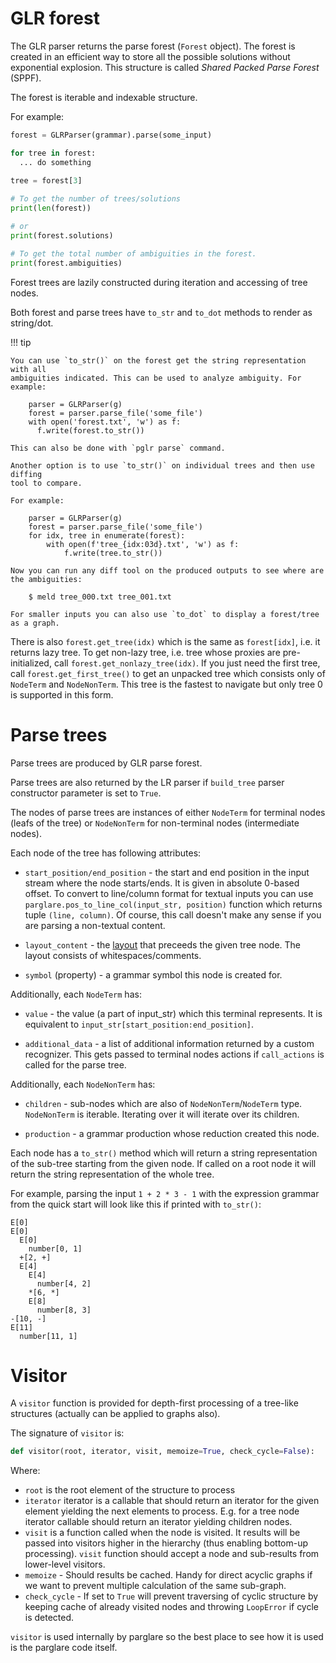 # GLR forest

The GLR parser returns the parse forest (`Forest` object). The forest is created
in an efficient way to store all the possible solutions without exponential
explosion. This structure is called *Shared Packed Parse Forest* (SPPF).

The forest is iterable and indexable structure.

For example:

```python
forest = GLRParser(grammar).parse(some_input)

for tree in forest:
  ... do something
  
tree = forest[3]

# To get the number of trees/solutions
print(len(forest))

# or
print(forest.solutions)

# To get the total number of ambiguities in the forest.
print(forest.ambiguities)

```

Forest trees are lazily constructed during iteration and accessing of tree
nodes.

Both forest and parse trees have `to_str` and `to_dot` methods to render as
string/dot.


!!! tip

    You can use `to_str()` on the forest get the string representation with all
    ambiguities indicated. This can be used to analyze ambiguity. For example:

        parser = GLRParser(g)
        forest = parser.parse_file('some_file')
        with open('forest.txt', 'w') as f:
          f.write(forest.to_str())

    This can also be done with `pglr parse` command.

    Another option is to use `to_str()` on individual trees and then use diffing
    tool to compare.
    
    For example:
    
        parser = GLRParser(g)
        forest = parser.parse_file('some_file')
        for idx, tree in enumerate(forest):
            with open(f'tree_{idx:03d}.txt', 'w') as f:
                f.write(tree.to_str())
    
    Now you can run any diff tool on the produced outputs to see where are the ambiguities:
    
        $ meld tree_000.txt tree_001.txt
        
    For smaller inputs you can also use `to_dot` to display a forest/tree as a graph.

There is also `forest.get_tree(idx)` which is the same as `forest[idx]`, i.e. it
returns lazy tree. To get non-lazy tree, i.e. tree whose proxies are
pre-initialized, call `forest.get_nonlazy_tree(idx)`. If you just need the first
tree, call `forest.get_first_tree()` to get an unpacked tree which consists only
of `NodeTerm` and `NodeNonTerm`. This tree is the fastest to navigate but only
tree 0 is supported in this form.

# Parse trees

Parse trees are produced by GLR parse forest.

Parse trees are also returned by the LR parser if `build_tree` parser
constructor parameter is set to `True`.

The nodes of parse trees are instances of either `NodeTerm` for terminal nodes
(leafs of the tree) or `NodeNonTerm` for non-terminal nodes (intermediate
nodes).


Each node of the tree has following attributes:

- `start_position/end_position` - the start and end position in the input stream
  where the node starts/ends. It is given in absolute 0-based offset. To convert
  to line/column format for textual inputs you can use
  `parglare.pos_to_line_col(input_str, position)` function which returns tuple
  `(line, column)`. Of course, this call doesn't make any sense if you are
  parsing a non-textual content.

- `layout_content` - the
  [layout](./grammar_language.md#handling-whitespaces-and-comments-in-your-language)
  that preceeds the given tree node. The layout consists of
  whitespaces/comments.

- `symbol` (property) - a grammar symbol this node is created for.


Additionally, each `NodeTerm` has:

- `value` - the value (a part of input_str) which this terminal represents. It
  is equivalent to `input_str[start_position:end_position]`.

- `additional_data` - a list of additional information returned by a custom
  recognizer. This gets passed to terminal nodes actions if `call_actions` is
  called for the parse tree.

Additionally, each `NodeNonTerm` has:

- `children` - sub-nodes which are also of `NodeNonTerm`/`NodeTerm` type.
  `NodeNonTerm` is iterable. Iterating over it will iterate over its children.

- `production` - a grammar production whose reduction created this node.

Each node has a `to_str()` method which will return a string representation of
the sub-tree starting from the given node. If called on a root node it will
return the string representation of the whole tree.

For example, parsing the input `1 + 2 * 3 - 1` with the expression grammar from
the quick start will look like this if printed
with `to_str()`:

    E[0]
    E[0]
      E[0]
        number[0, 1]
      +[2, +]
      E[4]
        E[4]
          number[4, 2]
        *[6, *]
        E[8]
          number[8, 3]
    -[10, -]
    E[11]
      number[11, 1]


# Visitor

A `visitor` function is provided for depth-first processing of a tree-like
structures (actually can be applied to graphs also).

The signature of `visitor` is:

```python
def visitor(root, iterator, visit, memoize=True, check_cycle=False):

```
Where:

- `root` is the root element of the structure to process
- `iterator` iterator is a callable that should return an iterator for the given
  element yielding the next elements to process. E.g. for a tree node iterator
  callable should return an iterator yielding children nodes.
- `visit` is a function called when the node is visited. It results will be
  passed into visitors higher in the hierarchy (thus enabling bottom-up
  processing). `visit` function should accept a node and sub-results from
  lower-level visitors.
- `memoize` - Should results be cached. Handy for direct acyclic graphs if we
  want to prevent multiple calculation of the same sub-graph.
- `check_cycle` - If set to `True` will prevent traversing of cyclic structure
  by keeping cache of already visited nodes and throwing `LoopError` if cycle is
  detected.
  
`visitor` is used internally by parglare so the best place to see how it is used
is the parglare code itself.
